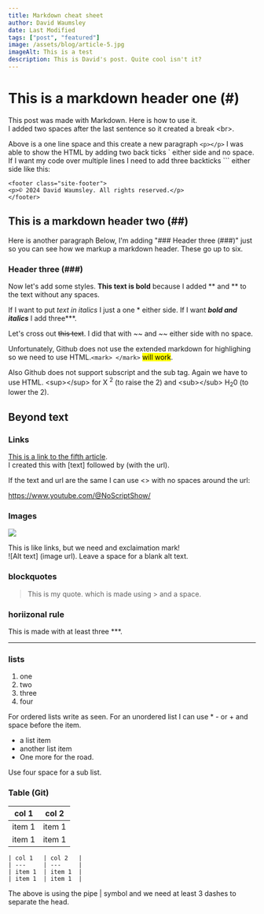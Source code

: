 ```yaml
---
title: Markdown cheat sheet
author: David Waumsley
date: Last Modified
tags: ["post", "featured"]
image: /assets/blog/article-5.jpg
imageAlt: This is a test
description: This is David's post. Quite cool isn't it?
---
```


# This is a markdown header one (#)

This post was made with Markdown. Here is how to use it.  
I added two spaces after the last sentence so it created a break &lt;br&gt;.

Above is a one line space and this create a new paragraph `<p></p>` I was able to show the HTML by adding two back ticks ` either side and no space. If I want my code over multiple lines I need to add three backticks ``` either side like this:

```
<footer class="site-footer">
<p>© 2024 David Waumsley. All rights reserved.</p>
</footer>

```

## This is a markdown header two (##)

 Here is another paragraph Below, I'm adding "### Header three (###)" just so you can see how we markup a markdown header. These go up to six.

 ### Header three (###) 

Now let's add some styles. **This text is bold** because I added ** and ** to the text without any spaces.

If I want to put *text in italics* I just a one * either side. If I want ***bold and italics*** I add three***.

Let's cross out ~~this text~~. I did that with ~~ and ~~ either side with no space.

Unfortunately, Github does not use the extended markdown for highlighing so we need to use HTML.`<mark> </mark>` <mark>will work</mark>.

Also Github does not support subscript and the sub tag. Again we have to use HTML. &lt;sup&gt;&lt;/sup&gt; for  X <sup>2</sup> (to raise the 2) and &lt;sub&gt;&lt;/sub&gt; H<sub>2</sub>0 (to lower the 2).

## Beyond text 

### Links

[This is a link to the fifth article](/blog/2021-06-15-my-fifth-article/).  
 I created this with [text] followed by (with the url).

 If the text and url are the same I can use <> with no spaces around the url: 

<https://www.youtube.com/@NoScriptShow/>

### Images
![ ](/assets/logo.svg)

This is like links, but we need and exclaimation mark!  
![Alt text] (image url). Leave a space for a blank alt text.

### blockquotes

> This is my quote. which is made using > and a space.

### horiizonal rule

This is made with at least three ***.

***

### lists

1. one
2. two
3. three
4. four

For ordered lists write as seen. For an unordered list I can use * - or + and space before the item.

- a list item
- another list item
- One more for the road.

Use four space for a sub list.

### Table (Git)

| col 1 | col 2    |
| ---    | ---     |
| item 1 |  item 1 |
| item 1 | item 1  |

```
| col 1   | col 2   |
| ---     | ---     |
| item 1  | item 1  |
| item 1  | item 1  |

```

The above is using the pipe | symbol and we need at least 3 dashes to separate the head.